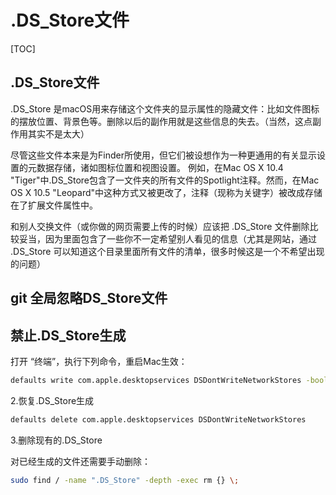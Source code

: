 # .DS_Store文件

[TOC]

## .DS_Store文件

.DS_Store 是macOS用来存储这个文件夹的显示属性的隐藏文件：比如文件图标的摆放位置、背景色等。删除以后的副作用就是这些信息的失去。（当然，这点副作用其实不是太大）


尽管这些文件本来是为Finder所使用，但它们被设想作为一种更通用的有关显示设置的元数据存储，诸如图标位置和视图设置。 例如，在Mac OS X 10.4 "Tiger"中.DS_Store包含了一文件夹的所有文件的Spotlight注释。然而，在Mac OS X 10.5 "Leopard"中这种方式又被更改了，注释（现称为关键字）被改成存储在了扩展文件属性中。

和别人交换文件（或你做的网页需要上传的时候）应该把 .DS_Store 文件删除比较妥当，因为里面包含了一些你不一定希望别人看见的信息（尤其是网站，通过 .DS_Store 可以知道这个目录里面所有文件的清单，很多时候这是一个不希望出现的问题）

## git 全局忽略DS_Store文件


## 禁止.DS_Store生成

打开 “终端”，执行下列命令，重启Mac生效：
```bash
defaults write com.apple.desktopservices DSDontWriteNetworkStores -bool TRUE
```

2.恢复.DS_Store生成
```bash
defaults delete com.apple.desktopservices DSDontWriteNetworkStores
```

3.删除现有的.DS_Store

对已经生成的文件还需要手动删除：
```bash
sudo find / -name ".DS_Store" -depth -exec rm {} \;
```